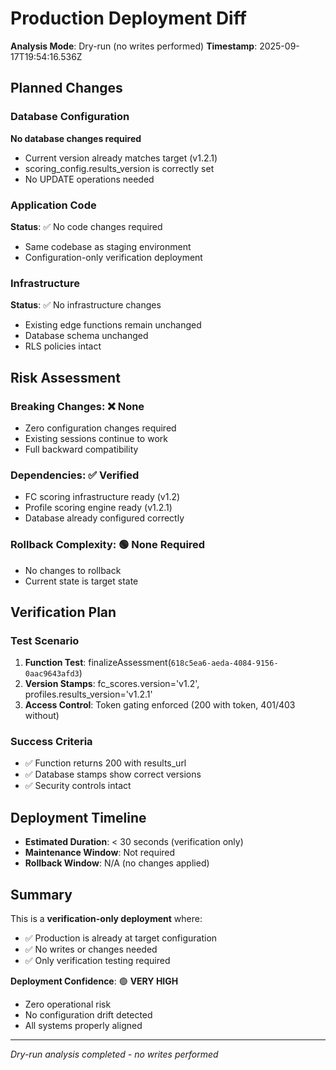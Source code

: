 # Production Deployment Diff

**Analysis Mode**: Dry-run (no writes performed)
**Timestamp**: 2025-09-17T19:54:16.536Z

## Planned Changes

### Database Configuration
**No database changes required**
- Current version already matches target (v1.2.1)
- scoring_config.results_version is correctly set
- No UPDATE operations needed

### Application Code
**Status**: ✅ No code changes required
- Same codebase as staging environment
- Configuration-only verification deployment

### Infrastructure
**Status**: ✅ No infrastructure changes
- Existing edge functions remain unchanged
- Database schema unchanged
- RLS policies intact

## Risk Assessment

### Breaking Changes: ❌ None
- Zero configuration changes required
- Existing sessions continue to work
- Full backward compatibility

### Dependencies: ✅ Verified  
- FC scoring infrastructure ready (v1.2)
- Profile scoring engine ready (v1.2.1)
- Database already configured correctly

### Rollback Complexity: 🟢 None Required
- No changes to rollback
- Current state is target state

## Verification Plan

### Test Scenario
1. **Function Test**: finalizeAssessment(`618c5ea6-aeda-4084-9156-0aac9643afd3`)
2. **Version Stamps**: fc_scores.version='v1.2', profiles.results_version='v1.2.1'
3. **Access Control**: Token gating enforced (200 with token, 401/403 without)

### Success Criteria
- ✅ Function returns 200 with results_url
- ✅ Database stamps show correct versions
- ✅ Security controls intact

## Deployment Timeline
- **Estimated Duration**: < 30 seconds (verification only)
- **Maintenance Window**: Not required
- **Rollback Window**: N/A (no changes applied)

## Summary

This is a **verification-only deployment** where:
- ✅ Production is already at target configuration
- ✅ No writes or changes needed
- ✅ Only verification testing required

**Deployment Confidence**: 🟢 **VERY HIGH**
- Zero operational risk
- No configuration drift detected
- All systems properly aligned

---
*Dry-run analysis completed - no writes performed*